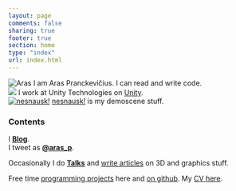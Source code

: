 ```yaml
---
layout: page
comments: false
sharing: true
footer: true
section: home
type: "index"
url: index.html
---
```


![Aras](/img/logo-aras-124.png) I am Aras Pranckevičius. I can read and write code.<br/>
[![](/img/logo-unity-124.png)](http://unity3d.com) I work at Unity Technologies on [Unity](http://unity3d.com).<br/>
[![nesnausk!](/img/logo-nesnausk-124.png)](http://www.nesnausk.org) [nesnausk!](http://www.nesnausk.org) is my demoscene stuff.

### Contents

I [**Blog**](/blog).<br/>
I tweet as [**@aras_p**](http://twitter.com/aras_p).

Occasionally I do [**Talks**](texts/talks.html) and [write articles](texts/index.html) on 3D and graphics stuff.

Free time [programming projects](/proj.html) here and [on github](https://github.com/aras-p). My [CV here](/cv.html).

